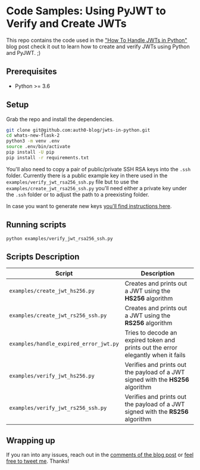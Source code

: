 # Code Samples: Using PyJWT to Verify and Create JWTs

This repo contains the code used in the ["How To Handle JWTs in Python"](https://auth0.com/blog/how-to-handle-jwt-in-python) blog post check it out to learn how to create and verify JWTs using Python and PyJWT. ;)

## Prerequisites

- Python >= 3.6

## Setup

Grab the repo and install the dependencies.

```bash
git clone git@github.com:auth0-blog/jwts-in-python.git
cd whats-new-flask-2
python3 -m venv .env
source .env/bin/activate
pip install -U pip
pip install -r requirements.txt
```

You'll also need to copy a pair of public/private SSH RSA keys into the `.ssh` folder. Currently there is a public example key in there used in the `examples/verify_jwt_rsa256_ssh.py` file but to use the `examples/create_jwt_rsa256_ssh.py` you'll need either a private key under the `.ssh` folder or to adjust the path to a preexisting folder.

In case you want to generate new keys [you'll find instructions here](https://auth0.com/blog/how-to-handle-jwt-in-python/#Generating-a-RSA-Key-Pair).

## Running scripts

```console
python examples/verify_jwt_rsa256_ssh.py
```

## Scripts Description

| Script | Description |
| ------ | ----------- |
| `examples/create_jwt_hs256.py` | Creates and prints out a JWT using the **HS256** algorithm |
| `examples/create_jwt_rs256_ssh.py` | Creates and prints out a JWT using the **RS256** algorithm |
| `examples/handle_expired_error_jwt.py` | Tries to decode an expired token and prints out the error elegantly when it fails |
| `examples/verify_jwt_hs256.py` | Verifies and prints out the payload of a JWT signed with the **HS256** algorithm |
| `examples/verify_jwt_rs256_ssh.py` | Verifies and prints out the payload of a JWT signed with the **RS256** algorithm |

## Wrapping up

If you ran into any issues, reach out in the [comments of the blog post](https://auth0.com/blog/how-to-handle-jwt-in-python) or [feel free to tweet me](https://twitter.com/jesstemporal). Thanks!